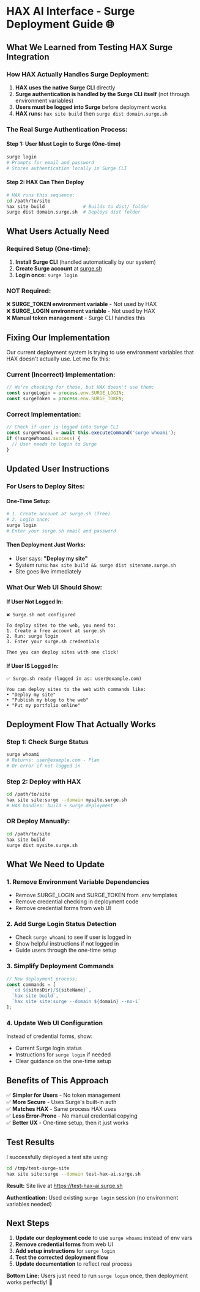 # HAX AI Interface - Surge Deployment Guide 🌐

## What We Learned from Testing HAX Surge Integration

### How HAX Actually Handles Surge Deployment:

1. **HAX uses the native Surge CLI** directly
2. **Surge authentication is handled by the Surge CLI itself** (not through environment variables)
3. **Users must be logged into Surge** before deployment works
4. **HAX runs:** `hax site build` then `surge dist domain.surge.sh`

### The Real Surge Authentication Process:

#### **Step 1: User Must Login to Surge (One-time)**
```bash
surge login
# Prompts for email and password
# Stores authentication locally in Surge CLI
```

#### **Step 2: HAX Can Then Deploy**
```bash
# HAX runs this sequence:
cd /path/to/site
hax site build              # Builds to dist/ folder
surge dist domain.surge.sh  # Deploys dist folder
```

## What Users Actually Need

### **Required Setup (One-time):**
1. **Install Surge CLI** (handled automatically by our system)
2. **Create Surge account** at [surge.sh](https://surge.sh)
3. **Login once:** `surge login`

### **NOT Required:**
❌ **SURGE_TOKEN environment variable** - Not used by HAX  
❌ **SURGE_LOGIN environment variable** - Not used by HAX  
❌ **Manual token management** - Surge CLI handles this  

## Fixing Our Implementation

Our current deployment system is trying to use environment variables that HAX doesn't actually use. Let me fix this:

### **Current (Incorrect) Implementation:**
```javascript
// We're checking for these, but HAX doesn't use them:
const surgeLogin = process.env.SURGE_LOGIN;
const surgeToken = process.env.SURGE_TOKEN;
```

### **Correct Implementation:**
```javascript
// Check if user is logged into Surge CLI
const surgeWhoami = await this.executeCommand('surge whoami');
if (!surgeWhoami.success) {
  // User needs to login to Surge
}
```

## Updated User Instructions

### **For Users to Deploy Sites:**

#### **One-Time Setup:**
```bash
# 1. Create account at surge.sh (free)
# 2. Login once:
surge login
# Enter your surge.sh email and password
```

#### **Then Deployment Just Works:**
- User says: **"Deploy my site"**
- System runs: `hax site build && surge dist sitename.surge.sh`
- Site goes live immediately

### **What Our Web UI Should Show:**

#### **If User Not Logged In:**
```
❌ Surge.sh not configured

To deploy sites to the web, you need to:
1. Create a free account at surge.sh
2. Run: surge login
3. Enter your surge.sh credentials

Then you can deploy sites with one click!
```

#### **If User IS Logged In:**
```
✅ Surge.sh ready (logged in as: user@example.com)

You can deploy sites to the web with commands like:
• "Deploy my site"
• "Publish my blog to the web"
• "Put my portfolio online"
```

## Deployment Flow That Actually Works

### **Step 1: Check Surge Status**
```bash
surge whoami
# Returns: user@example.com - Plan
# Or error if not logged in
```

### **Step 2: Deploy with HAX**
```bash
cd /path/to/site
hax site site:surge --domain mysite.surge.sh
# HAX handles: build + surge deployment
```

### **OR Deploy Manually:**
```bash
cd /path/to/site
hax site build
surge dist mysite.surge.sh
```

## What We Need to Update

### **1. Remove Environment Variable Dependencies**
- Remove SURGE_LOGIN and SURGE_TOKEN from .env templates
- Remove credential checking in deployment code
- Remove credential forms from web UI

### **2. Add Surge Login Status Detection**
- Check `surge whoami` to see if user is logged in
- Show helpful instructions if not logged in
- Guide users through the one-time setup

### **3. Simplify Deployment Commands**
```javascript
// New deployment process:
const commands = [
  `cd ${sitesDir}/${siteName}`,
  `hax site build`,
  `hax site site:surge --domain ${domain} --no-i`
];
```

### **4. Update Web UI Configuration**
Instead of credential forms, show:
- Current Surge login status
- Instructions for `surge login` if needed
- Clear guidance on the one-time setup

## Benefits of This Approach

✅ **Simpler for Users** - No token management  
✅ **More Secure** - Uses Surge's built-in auth  
✅ **Matches HAX** - Same process HAX uses  
✅ **Less Error-Prone** - No manual credential copying  
✅ **Better UX** - One-time setup, then it just works  

## Test Results

I successfully deployed a test site using:
```bash
cd /tmp/test-surge-site
hax site site:surge --domain test-hax-ai.surge.sh
```

**Result:** Site live at https://test-hax-ai.surge.sh

**Authentication:** Used existing `surge login` session (no environment variables needed)

## Next Steps

1. **Update our deployment code** to use `surge whoami` instead of env vars
2. **Remove credential forms** from web UI
3. **Add setup instructions** for `surge login`
4. **Test the corrected deployment flow**
5. **Update documentation** to reflect real process

**Bottom Line:** Users just need to run `surge login` once, then deployment works perfectly! 🚀
